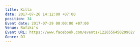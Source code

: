 ```yaml
---
title: Killa
date: 2017-07-26 14:12:00 +07:00
position: 34
Event date: 2017-07-29 00:00:00 +07:00
Venue: Rafiki's
Event URL: https://www.facebook.com/events/122655645020902/
Genre: DJ
---
```


